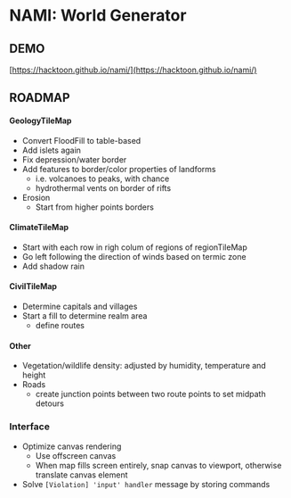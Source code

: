 # NAMI: World Generator

## DEMO

[https://hacktoon.github.io/nami/](https://hacktoon.github.io/nami/)


## ROADMAP
#### GeologyTileMap
- Convert FloodFill to table-based
- Add islets again
- Fix depression/water border
- Add features to border/color properties of landforms
  - i.e. volcanoes to peaks, with chance
  - hydrothermal vents on border of rifts
- Erosion
  - Start from higher points borders

#### ClimateTileMap
- Start with each row in righ colum of regions of regionTileMap
- Go left following the direction of winds based on termic zone
- Add shadow rain

#### CivilTileMap
- Determine capitals and villages
- Start a fill to determine realm area
  - define routes

#### Other
- Vegetation/wildlife density: adjusted by humidity, temperature and height
- Roads
  - create junction points between two route points to set midpath detours

### Interface
- Optimize canvas rendering
  - Use offscreen canvas
  - When map fills screen entirely, snap canvas to viewport,
    otherwise translate canvas element
- Solve `[Violation] 'input' handler` message by storing commands